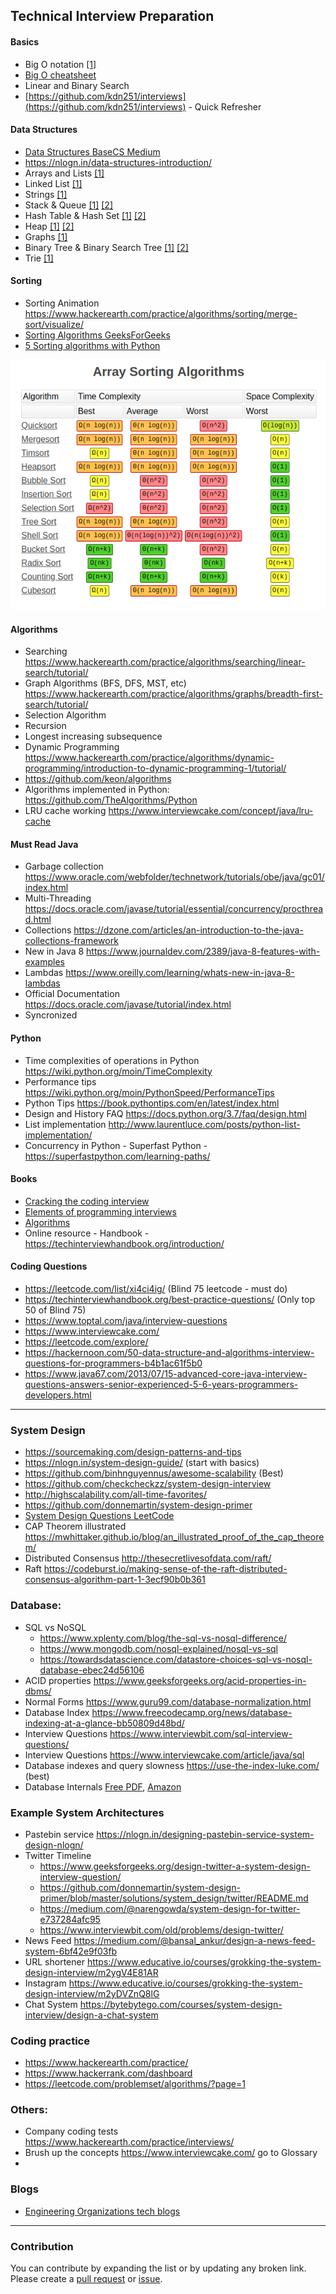 ## Technical Interview Preparation

#### Basics
- Big O notation [[1]](https://www.interviewcake.com/article/java/big-o-notation-time-and-space-complexity)
- [Big O cheatsheet](https://www.bigocheatsheet.com/)
- Linear and Binary Search
- [https://github.com/kdn251/interviews](https://github.com/kdn251/interviews) - Quick Refresher

#### Data Structures
- [Data Structures BaseCS Medium](https://medium.com/basecs/tagged/data-structures)
- https://nlogn.in/data-structures-introduction/
- Arrays and Lists [[1]](https://medium.com/basecs/whats-a-linked-list-anyway-part-1-d8b7e6508b9d)
- Linked List [[1]](https://medium.com/basecs/whats-a-linked-list-anyway-part-2-131d96f71996)
- Strings [[1]](https://www.geeksforgeeks.org/string-data-structure/)
- Stack & Queue [[1]](https://medium.com/basecs/stacks-and-overflows-dbcf7854dc67) [[2]](https://medium.com/basecs/to-queue-or-not-to-queue-2653bcde5b04)
- Hash Table & Hash Set [[1]](https://medium.com/basecs/taking-hash-tables-off-the-shelf-139cbf4752f0) [[2]](https://medium.com/basecs/hashing-out-hash-functions-ea5dd8beb4dd)
- Heap [[1]](https://medium.com/basecs/learning-to-love-heaps-cef2b273a238) [[2]](https://www.geeksforgeeks.org/heap-data-structure/)
- Graphs [[1]](https://medium.com/basecs/a-gentle-introduction-to-graph-theory-77969829ead8)
- Binary Tree & Binary Search Tree [[1]](https://medium.com/basecs/how-to-not-be-stumped-by-trees-5f36208f68a7) [[2]](https://medium.com/basecs/leaf-it-up-to-binary-trees-11001aaf746d)
- Trie [[1]](https://medium.com/basecs/trying-to-understand-tries-3ec6bede0014)



#### Sorting
- Sorting Animation https://www.hackerearth.com/practice/algorithms/sorting/merge-sort/visualize/
- [Sorting Algorithms GeeksForGeeks](https://www.geeksforgeeks.org/sorting-algorithms/)
- [5 Sorting algorithms with Python](https://medium.com/@george.seif94/a-tour-of-the-top-5-sorting-algorithms-with-python-code-43ea9aa02889)


![Time Complexities](resources/1_ipkeWQ_Lb0lbkhB8rigxTA.png)


#### Algorithms
- Searching https://www.hackerearth.com/practice/algorithms/searching/linear-search/tutorial/
- Graph Algorithms (BFS, DFS, MST, etc) https://www.hackerearth.com/practice/algorithms/graphs/breadth-first-search/tutorial/
- Selection Algorithm
- Recursion
- Longest increasing subsequence
- Dynamic Programming https://www.hackerearth.com/practice/algorithms/dynamic-programming/introduction-to-dynamic-programming-1/tutorial/
- https://github.com/keon/algorithms
- Algorithms implemented in Python: https://github.com/TheAlgorithms/Python
- LRU cache working https://www.interviewcake.com/concept/java/lru-cache


#### Must Read Java
- Garbage collection https://www.oracle.com/webfolder/technetwork/tutorials/obe/java/gc01/index.html
- Multi-Threading https://docs.oracle.com/javase/tutorial/essential/concurrency/procthread.html
- Collections https://dzone.com/articles/an-introduction-to-the-java-collections-framework
- New in Java 8 https://www.journaldev.com/2389/java-8-features-with-examples
- Lambdas https://www.oreilly.com/learning/whats-new-in-java-8-lambdas
- Official Documentation https://docs.oracle.com/javase/tutorial/index.html
- Syncronized


#### Python
- Time complexities of operations in Python https://wiki.python.org/moin/TimeComplexity
- Performance tips  https://wiki.python.org/moin/PythonSpeed/PerformanceTips
- Python Tips https://book.pythontips.com/en/latest/index.html
- Design and History FAQ https://docs.python.org/3.7/faq/design.html
- List implementation http://www.laurentluce.com/posts/python-list-implementation/
- Concurrency in Python - Superfast Python - https://superfastpython.com/learning-paths/

#### Books
- [Cracking the coding interview](https://amzn.to/34wxaxM)
- [Elements of programming interviews](https://amzn.to/2HVPIxU)
- [Algorithms](https://amzn.to/34xiE96)
- Online resource - Handbook - https://techinterviewhandbook.org/introduction/


#### Coding Questions
- https://leetcode.com/list/xi4ci4ig/ (Blind 75 leetcode - must do)
- https://techinterviewhandbook.org/best-practice-questions/ (Only top 50 of Blind 75)
- https://www.toptal.com/java/interview-questions
- https://www.interviewcake.com/
- https://leetcode.com/explore/
- https://hackernoon.com/50-data-structure-and-algorithms-interview-questions-for-programmers-b4b1ac61f5b0
- https://www.java67.com/2013/07/15-advanced-core-java-interview-questions-answers-senior-experienced-5-6-years-programmers-developers.html
-------------------------------------

### System Design
- https://sourcemaking.com/design-patterns-and-tips
- https://nlogn.in/system-design-guide/ (start with basics)
- https://github.com/binhnguyennus/awesome-scalability (Best)
- https://github.com/checkcheckzz/system-design-interview
- http://highscalability.com/all-time-favorites/
- https://github.com/donnemartin/system-design-primer
- [System Design Questions LeetCode](https://leetcode.com/discuss/interview-question/system-design/?currentPage=1&orderBy=recent_activity&query=)
- CAP Theorem illustrated https://mwhittaker.github.io/blog/an_illustrated_proof_of_the_cap_theorem/
- Distributed Consensus http://thesecretlivesofdata.com/raft/
- Raft https://codeburst.io/making-sense-of-the-raft-distributed-consensus-algorithm-part-1-3ecf90b0b361


### Database:
- SQL vs NoSQL 
    - https://www.xplenty.com/blog/the-sql-vs-nosql-difference/ 
    - https://www.mongodb.com/nosql-explained/nosql-vs-sql
    - https://towardsdatascience.com/datastore-choices-sql-vs-nosql-database-ebec24d56106
- ACID properties https://www.geeksforgeeks.org/acid-properties-in-dbms/
- Normal Forms https://www.guru99.com/database-normalization.html
- Database Index https://www.freecodecamp.org/news/database-indexing-at-a-glance-bb50809d48bd/
- Interview Questions https://www.interviewbit.com/sql-interview-questions/
- Interview Questions https://www.interviewcake.com/article/java/sql
- Database indexes and query slowness https://use-the-index-luke.com/ (best)
- Database Internals [Free PDF](https://github.com/G33kzD3n/Catalogue/tree/master), [Amazon](https://amzn.to/4a66fJI)


### Example System Architectures
- Pastebin service https://nlogn.in/designing-pastebin-service-system-design-nlogn/
- Twitter Timeline
    - https://www.geeksforgeeks.org/design-twitter-a-system-design-interview-question/
    - https://github.com/donnemartin/system-design-primer/blob/master/solutions/system_design/twitter/README.md
    - https://medium.com/@narengowda/system-design-for-twitter-e737284afc95
    - https://www.interviewbit.com/old/problems/design-twitter/
- News Feed https://medium.com/@bansal_ankur/design-a-news-feed-system-6bf42e9f03fb
- URL shortener https://www.educative.io/courses/grokking-the-system-design-interview/m2ygV4E81AR
- Instagram https://www.educative.io/courses/grokking-the-system-design-interview/m2yDVZnQ8lG
- Chat System https://bytebytego.com/courses/system-design-interview/design-a-chat-system 


### Coding practice
- https://www.hackerearth.com/practice/
- https://www.hackerrank.com/dashboard
- https://leetcode.com/problemset/algorithms/?page=1


### Others:
- Company coding tests https://www.hackerearth.com/practice/interviews/
- Brush up the concepts https://www.interviewcake.com/ go to Glossary
- 


### Blogs
- [Engineering Organizations tech blogs](https://github.com/anuragrana/Engineering-Tech-Blogs/blob/main/README.md)


------------
### Contribution
You can contribute by expanding the list or by updating any broken link.
Please create a [pull request](https://github.com/anuragrana/technical-interview-prep/pulls) or [issue](https://github.com/anuragrana/technical-interview-prep/issues).

